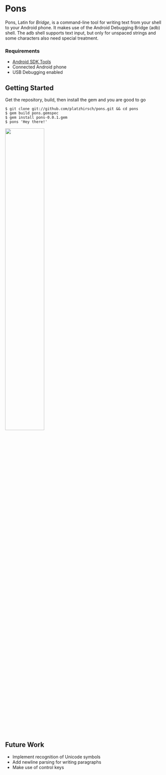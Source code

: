 # Pons
Pons, Latin for *Bridge*, is a command-line tool for writing text from your shell to your Android phone. It makes use of the Android Debugging Bridge (adb) shell. The adb shell supports text input, but only for unspaced strings and some characters also need special treatment.

### Requirements

* [Android SDK Tools]
* Connected Android phone
* USB Debugging enabled

## Getting Started

Get the repository, build, then install the gem and you are good to go

```
$ git clone git://github.com/platzhirsch/pons.git && cd pons
$ gem build pons.gemspec
$ gem install pons-0.0.1.gem
$ pons 'Hey there!'
```

<img src="http://konrad-reiche.com/images/pons.png" height="50%">

## Future Work

* Implement recognition of Unicode symbols
* Add newline parsing for writing paragraphs
* Make use of control keys

[Android SDK Tools]: http://developer.android.com/tools/sdk/tools-notes.html

